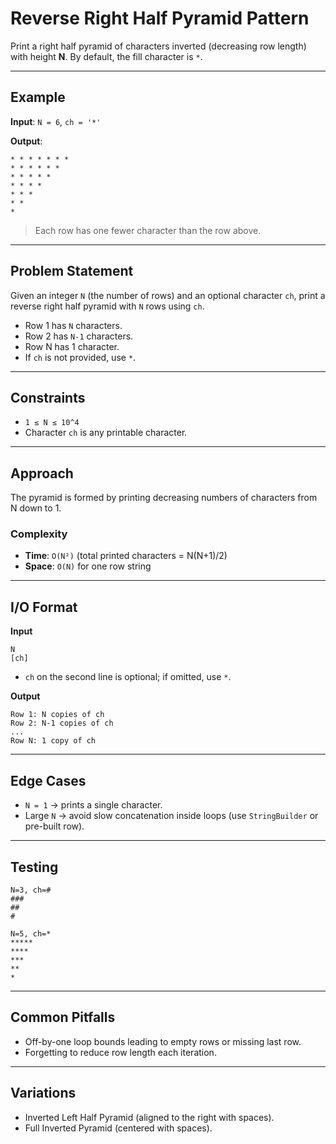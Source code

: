 # Reverse Right Half Pyramid Pattern

Print a right half pyramid of characters inverted (decreasing row length) with height **N**. By default, the fill character is `*`.

---

## Example

**Input**: `N = 6`, `ch = '*'`

**Output**:

```
* * * * * * * 
* * * * * * 
* * * * * 
* * * * 
* * * 
* * 
*
```

> Each row has one fewer character than the row above.

---

## Problem Statement

Given an integer `N` (the number of rows) and an optional character `ch`, print a reverse right half pyramid with `N` rows using `ch`.

* Row 1 has `N` characters.
* Row 2 has `N-1` characters.
* Row N has 1 character.
* If `ch` is not provided, use `*`.

---

## Constraints

* `1 ≤ N ≤ 10^4`
* Character `ch` is any printable character.

---

## Approach

The pyramid is formed by printing decreasing numbers of characters from N down to 1.

### Complexity

* **Time**: `O(N²)` (total printed characters = N(N+1)/2)
* **Space**: `O(N)` for one row string

---

## I/O Format

**Input**

```
N
[ch]
```

* `ch` on the second line is optional; if omitted, use `*`.

**Output**

```
Row 1: N copies of ch
Row 2: N-1 copies of ch
...
Row N: 1 copy of ch
```

---

## Edge Cases

* `N = 1` → prints a single character.
* Large `N` → avoid slow concatenation inside loops (use `StringBuilder` or pre-built row).

---

## Testing

```
N=3, ch=#
###
##
#
```

```
N=5, ch=*
*****
****
***
**
*
```

---

## Common Pitfalls

* Off-by-one loop bounds leading to empty rows or missing last row.
* Forgetting to reduce row length each iteration.

---

## Variations

* Inverted Left Half Pyramid (aligned to the right with spaces).
* Full Inverted Pyramid (centered with spaces).

